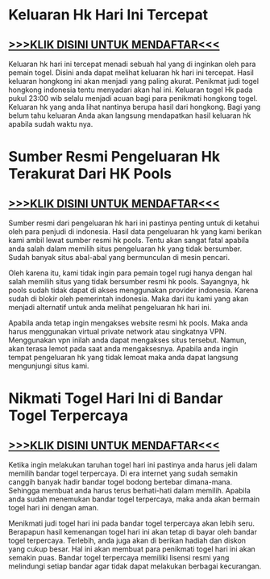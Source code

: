# Keluaran Hk Hari Ini Tercepat

## [>>>KLIK DISINI UNTUK MENDAFTAR<<<](https://bit.ly/SuperWin168)

Keluaran hk hari ini tercepat menadi sebuah hal yang di inginkan oleh para pemain togel. Disini anda dapat melihat keluaran hk hari ini tercepat. Hasil keluaran hongkong ini akan menjadi yang paling akurat. Penikmat judi togel hongkong indonesia tentu menyadari akan hal ini. Keluaran togel Hk pada pukul 23:00 wib selalu menjadi acuan bagi para penikmati hongkong togel. Keluaran hk yang anda lihat nantinya berupa hasil dari hongkong. Bagi yang belum tahu keluaran Anda akan langsung mendapatkan hasil keluaran hk apabila sudah waktu nya.


# Sumber Resmi Pengeluaran Hk Terakurat Dari HK Pools

## [>>>KLIK DISINI UNTUK MENDAFTAR<<<](https://bit.ly/SuperWin168)

Sumber resmi dari pengeluaran hk hari ini pastinya penting untuk di ketahui oleh para penjudi di indonesia. Hasil data pengeluaran hk yang kami berikan kami ambil lewat sumber resmi hk pools. Tentu akan sangat fatal apabila anda salah dalam memilih situs pengeluaran hk yang tidak bersumber. Sudah banyak situs abal-abal yang bermunculan di mesin pencari.

Oleh karena itu, kami tidak ingin para pemain togel rugi hanya dengan hal salah memilih situs yang tidak bersumber resmi hk pools. Sayangnya, hk pools sudah tidak dapat di akses menggunakan provider indonesia. Karena sudah di blokir oleh pemerintah indonesia. Maka dari itu kami yang akan menjadi alternatif untuk anda melihat pengeluaran hk hari ini.

Apabila anda tetap ingin mengakses website resmi hk pools. Maka anda harus menggunakan virtual private network atau singkatnya VPN. Menggunakan vpn inilah anda dapat mengakses situs tersebut. Namun, akan terasa lemot pada saat anda mengaksesnya. Apabila anda ingin tempat pengeluaran hk yang tidak lemoat maka anda dapat langsung mengunjungi situs kami.


# Nikmati Togel Hari Ini di Bandar Togel Terpercaya

## [>>>KLIK DISINI UNTUK MENDAFTAR<<<](https://bit.ly/SuperWin168)

Ketika ingin melakukan taruhan togel hari ini pastinya anda harus jeli dalam memilih bandar togel terpercaya. Di era internet yang sudah semakin canggih banyak hadir bandar togel bodong bertebar dimana-mana. Sehingga membuat anda harus terus berhati-hati dalam memilih. Apabila anda sudah menemukan bandar togel terpercaya, maka anda akan bermain togel hari ini dengan aman.

Menikmati judi togel hari ini pada bandar togel terpercaya akan lebih seru. Berapapun hasil kemenangan togel hari ini akan tetap di bayar oleh bandar togel terpercaya. Terlebih, anda juga akan di berikan hadiah dan diskon yang cukup besar. Hal ini akan membuat para penikmati togel hari ini akan semakin puas. Bandar togel terpercaya memiliki lisensi resmi yang melindungi setiap bandar agar tidak dapat melakukan berbagai kecurangan.
